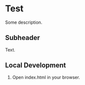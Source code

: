 # Test

Some description.

## Subheader

Text.

## Local Development

1. Open index.html in your browser.
